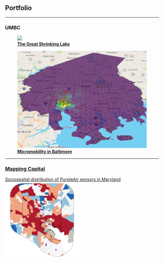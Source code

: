 <!-- <html>
<head>
<style>
.flex-container {
  display: flex;
  flex-direction: row;
  align-items:center;
  justify-text:center
}

.flex-container > div {
  background-color: #f1f1f1;
  margin: 0px;
  padding: 0px;
  font-size: 30px;
}

figure {
    display: inline-block;
    margin: 10px; /* adjust as needed */
}
figure img {
    vertical-align: top;
}
figure figcaption {
    text-align: center;
}
</style>
</head> -->

## Portfolio

---

### UMBC

<div class="flex-container">
  <div>
    <figure>
    <a href="/381_proj"><img src="381_proj/images/true_color.gif" style = "width: 100vw;"></a>
      <figcaption> <a href="/381_proj"><b>The Great Shrinking Lake</b></a> </figcaption>
    </figure>
  </div>
  <div>
    <figure>
      <a href="/finalproj/index.md"><img src="finalproj/images/Screenshot 2022-05-09 131724.png" style = "width: 100vw;"></a>
            <figcaption><a href="/finalproj/index.md"><b>Micromobility in Baltimore</b></a></figcaption>
    </figure>
  </div>
</div>

---

### [Mapping Capital](https://mapping.capital)

[Sociospatial distribution of PurpleAir sensors in Maryland](/dss/purple.md) <br/>
<a href="/finalproj/index.md"><img src="images/it worked MHI.png?raw=true" width = "50%" height = "50%"/></a>